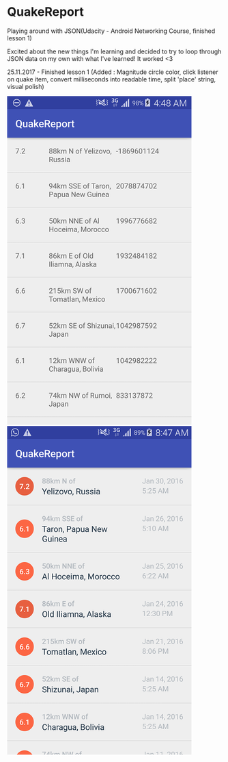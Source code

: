 # QuakeReport
Playing around with JSON(Udacity - Android Networking Course, finished lesson 1)

Excited about the new things I'm learning and decided to try to loop through JSON data on my own with what I've learned! It worked <3

25.11.2017 - Finished lesson 1 (Added : Magnitude circle color, click listener on quake item, convert milliseconds into readable time, split 'place' string, visual polish)

![Alt text](Screenshot/Screenshot_2017-11-23-04-48-21.png?raw=true "Optional Title")
![Alt text](Screenshot/Screenshot_2017-11-25-08-47-19.png?raw=true "Optional Title")
